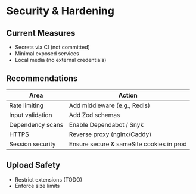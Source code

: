 # Security & Hardening

## Current Measures
* Secrets via CI (not committed)
* Minimal exposed services
* Local media (no external credentials)

## Recommendations
| Area | Action |
|------|--------|
| Rate limiting | Add middleware (e.g., Redis) |
| Input validation | Add Zod schemas |
| Dependency scans | Enable Dependabot / Snyk |
| HTTPS | Reverse proxy (nginx/Caddy) |
| Session security | Ensure secure & sameSite cookies in prod |

## Upload Safety
* Restrict extensions (TODO)
* Enforce size limits

